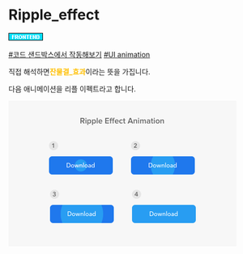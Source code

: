 # Ripple_effect

![Frontend](../../2TAT1C/Label_Frontend.png)

<a href="https://codesandbox.io/s/react-button-ripple-effect-z8rqw?from-embed">#코드 샌드박스에서 작동해보기</a>
<a href="https://material-ui.com/api/button-base/#props">#UI animation</a>

직접 해석하면<span style="color:#FFBF00; font-weight:bold;">잔물결_효과</span>이라는 뜻을 가집니다.

다음 애니메이션을 리플 이펙트라고 합니다.

![ripple effect](../../2TAT1C/ripple_effect_1.png)
